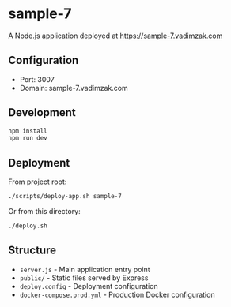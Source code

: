 # sample-7

A Node.js application deployed at https://sample-7.vadimzak.com

## Configuration

- Port: 3007
- Domain: sample-7.vadimzak.com

## Development

```bash
npm install
npm run dev
```

## Deployment

From project root:
```bash
./scripts/deploy-app.sh sample-7
```

Or from this directory:
```bash
./deploy.sh
```

## Structure

- `server.js` - Main application entry point
- `public/` - Static files served by Express
- `deploy.config` - Deployment configuration
- `docker-compose.prod.yml` - Production Docker configuration